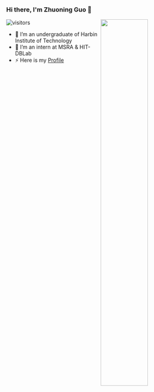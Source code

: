 ### Hi there, I'm Zhuoning Guo 👋

![visitors](https://visitor-badge.glitch.me/badge?page_id=gzn00417.gzn00417.README)
<img align="right" width="50%" src="https://github-readme-stats.vercel.app/api?username=gzn00417&show_icons=true">

- 🔭 I’m an undergraduate of Harbin Institute of Technology
- 🌱 I’m an intern at MSRA & HIT-DBLab
- ⚡ Here is my [Profile](https://gzn00417.github.io/)



<!--
**gzn00417/gzn00417** is a ✨ _special_ ✨ repository because its `README.md` (this file) appears on your GitHub profile.

Here are some ideas to get you started:

- 🔭 I’m currently working on ...
- 🌱 I’m currently learning ...
- 👯 I’m looking to collaborate on ...
- 🤔 I’m looking for help with ...
- 💬 Ask me about ...
- 📫 How to reach me: ...
- 😄 Pronouns: ...
- ⚡ Fun fact: ...
-->
